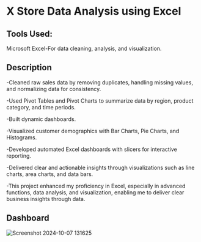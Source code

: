 # X Store Data Analysis using Excel

## Tools Used:
Microsoft Excel-For data cleaning, analysis, and visualization.

## Description

-Cleaned raw sales data by removing duplicates, handling missing values, and normalizing data for consistency.

-Used Pivot Tables and Pivot Charts to summarize data by region, product category, and time periods.

-Built dynamic dashboards.

-Visualized customer demographics with Bar Charts, Pie Charts, and Histograms.

-Developed automated Excel dashboards with slicers for interactive reporting.

-Delivered clear and actionable insights through visualizations such as line charts, area charts, and data bars.

-This project enhanced my proficiency in Excel, especially in advanced functions, data analysis, and visualization, enabling me to deliver clear business insights through data.

## Dashboard

![Screenshot 2024-10-07 131625](https://github.com/user-attachments/assets/4bd4c4b6-e68f-4427-beb5-9afa5cd2795b)
